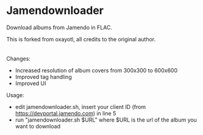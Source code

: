 # Jamendownloader
Download albums from Jamendo in FLAC.

This is forked from oxayotl, all credits to the original author.
\
\
\
Changes:
- Increased resolution of album covers from 300x300 to 600x600
- Improved tag handling
- Improved UI

Usage:
- edit jamendownloader.sh, insert your client ID (from https://devportal.jamendo.com) in line 5
- run "jamendownloader.sh $URL" where $URL is the url of the album you want to download
